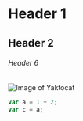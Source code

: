 # Header 1
## Header 2
###### Header 6
![Image of Yaktocat](https://octodex.github.com/images/yaktocat.png)
```javascript
var a = 1 + 2;
var c = a;
```
